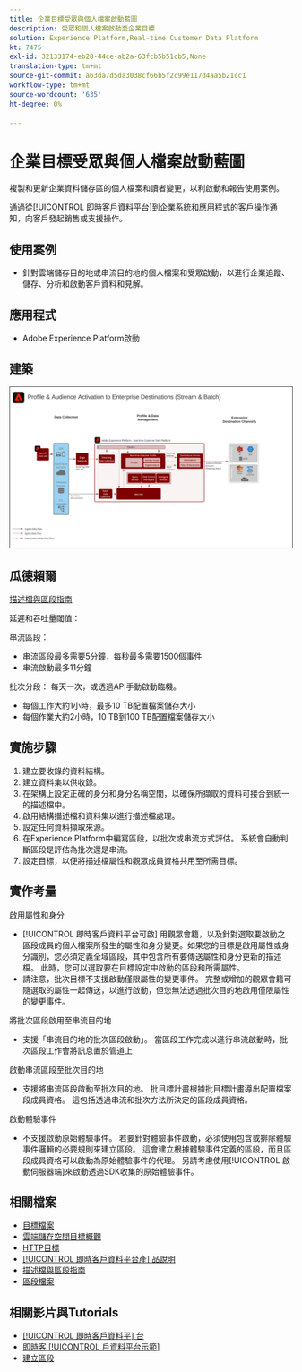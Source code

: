 ```yaml
---
title: 企業目標受眾與個人檔案啟動藍圖
description: 受眾和個人檔案啟動至企業目標
solution: Experience Platform,Real-time Customer Data Platform
kt: 7475
exl-id: 32133174-eb28-44ce-ab2a-63fcb5b51cb5,None
translation-type: tm+mt
source-git-commit: a63da7d5da3038cf66b5f2c99e117d4aa5b21cc1
workflow-type: tm+mt
source-wordcount: '635'
ht-degree: 0%

---
```


# 企業目標受眾與個人檔案啟動藍圖

複製和更新企業資料儲存區的個人檔案和讀者變更，以利啟動和報告使用案例。<!-- This sentence is difficult to mentally process because there's no verb. Describe what the customer can do with this feature. The first paragraph on a page should not be an abstract description.-->

通過從[!UICONTROL 即時客戶資料平台]到企業系統和應用程式的客戶操作通知，向客戶發起銷售或支援操作。<!-- What kinds of sales or support actions? You might add a "For example...." The content in these blueprints should be more simple and friendly.-->

## 使用案例

* 針對雲端儲存目的地或串流目的地的個人檔案和受眾啟動，以進行企業追蹤、儲存、分析和啟動客戶資料和見解。

## 應用程式

* Adobe Experience Platform啟動

## 建築

<img src="assets/enterprise_destination.svg" alt="企業啟動方案的參考架構" style="border:1px solid #4a4a4a" />

## 瓜德賴爾

[描述檔與區段指南](https://experienceleague.adobe.com/docs/experience-platform/profile/guardrails.html?lang=en)

延遲和吞吐量閾值：

串流區段：

* 串流區段最多需要5分鐘，每秒最多需要1500個事件
* 串流啟動最多11分鐘

批次分段：
每天一次，或透過API手動啟動臨機。

* 每個工作大約1小時，最多10 TB配置檔案儲存大小
* 每個作業大約2小時，10 TB到100 TB配置檔案儲存大小

## 實施步驟

1. 建立要收錄的資料結構。<!-- Cross-references to these topics would be helpful -->
1. 建立資料集以供收錄。
1. 在架構上設定正確的身分和身分名稱空間，以確保所擷取的資料可接合到統一的描述檔中。
1. 啟用結構描述檔和資料集以進行描述檔處理。
1. 設定任何資料擷取來源。
1. 在Experience Platform中編寫區段，以批次或串流方式評估。 系統會自動判斷區段是評估為批次還是串流。
1. 設定目標，以便將描述檔屬性和觀眾成員資格共用至所需目標。

## 實作考量

啟用屬性和身分

* [!UICONTROL 即時客戶資料平台可啟] 用觀眾會籍，以及針對選取要啟動之區段成員的個人檔案所發生的屬性和身分變更。如果您的目標是啟用屬性或身分識別，您必須定義全域區段，其中包含所有要傳送屬性和身分更新的描述檔。 此時，您可以選取要在目標設定中啟動的區段和所需屬性。
* 請注意，批次目標不支援啟動僅限屬性的變更事件。 完整或增加的觀眾會籍可隨選取的屬性一起傳送，以進行啟動，但您無法透過批次目的地啟用僅限屬性的變更事件。

將批次區段啟用至串流目的地

* 支援「串流目的地的批次區段啟動」。 當區段工作完成以進行串流啟動時，批次區段工作會將訊息置於管道上

啟動串流區段至批次目的地

* 支援將串流區段啟動至批次目的地。 批目標計畫根據批目標計畫導出配置檔案段成員資格。 這包括透過串流和批次方法所決定的區段成員資格。

啟動體驗事件

* 不支援啟動原始體驗事件。 若要針對體驗事件啟動，必須使用包含或排除體驗事件邏輯的必要規則來建立區段。 這會建立根據體驗事件定義的區段，而且區段成員資格可以啟動為原始體驗事件的代理。 另請考慮使用[!UICONTROL 啟動伺服器端]來啟動透過SDK收集的原始體驗事件。

## 相關檔案

* [目標檔案](https://experienceleague.adobe.com/docs/experience-platform/destinations/catalog/overview.html)
* [雲端儲存空間目標概觀](https://experienceleague.adobe.com/docs/experience-platform/destinations/catalog/cloud-storage/overview.html?lang=en#catalog)
* [HTTP目標](https://experienceleague.adobe.com/docs/experience-platform/destinations/catalog/http-destination.html?lang=en#overview)
* [[!UICONTROL 即時客戶資料平台產] 品說明](https://helpx.adobe.com/legal/product-descriptions/real-time-customer-data-platform.html)
* [描述檔與區段指南](https://experienceleague.adobe.com/docs/experience-platform/profile/guardrails.html?lang=en)
* [區段檔案](https://experienceleague.adobe.com/docs/experience-platform/segmentation/api/streaming-segmentation.html)

## 相關影片與Tutorials

* [[!UICONTROL 即時客戶資料平] 台](https://experienceleague.adobe.com/docs/platform-learn/tutorials/application-services/rtcdp/understanding-the-real-time-customer-data-platform.html)
* [即時客 [!UICONTROL 戶資料平台示範]](https://experienceleague.adobe.com/docs/platform-learn/tutorials/application-services/rtcdp/demo.html)
* [建立區段](https://experienceleague.adobe.com/docs/platform-learn/tutorials/segments/create-segments.html)
